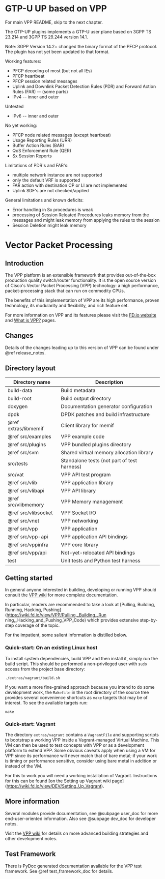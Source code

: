 GTP-U UP based on VPP
=====================

For main VPP README, skip to the next chapter.

The GTP-UP plugins implements a GTP-U user plane based on 3GPP TS 23.214 and
3GPP TS 29.244 version 14.1.

Note: 3GPP Version 14.2+ changed the binary format of the PFCP protocol. The
      plugin has not yet been updated to that format.

Working features:

* PFCP decoding of most (but not all IEs)
* PFCP heartbeat
* PFCP session related messages
* Uplink and Downlink Packet Detection Rules (PDR) and
  Forward Action Rules (FAR) -- (some parts)
* IPv4 -- inner and outer

Untested

* IPv6 -- inner and outer

No yet working:

* PFCP node related messages (except heartbeat)
* Usage Reporting Rules (URR)
* Buffer Action Rules (BAR)
* QoS Enforcement Rule (QER)
* Sx Session Reports

Limitations of PDR's and FAR's:

* multiple network instance are not supported
* only the default VRF is supported
* FAR action with destination CP or LI are not implemented
* Uplink SDF's are not checked/applied

General limitations and known deficits:

* Error handling in Sx procedures is weak
* processing of Session Releated Procedures leaks memory from the messages
  and might leak memory from applying the rules to the session
* Session Deletion might leak memory

Vector Packet Processing
========================

## Introduction

The VPP platform is an extensible framework that provides out-of-the-box
production quality switch/router functionality. It is the open source version
of Cisco's Vector Packet Processing (VPP) technology: a high performance,
packet-processing stack that can run on commodity CPUs.

The benefits of this implementation of VPP are its high performance, proven
technology, its modularity and flexibility, and rich feature set.

For more information on VPP and its features please visit the
[FD.io website](http://fd.io/) and
[What is VPP?](https://wiki.fd.io/view/VPP/What_is_VPP%3F) pages.


## Changes

Details of the changes leading up to this version of VPP can be found under
@ref release_notes.


## Directory layout

Directory name         | Description
---------------------- | -------------------------------------------
     build-data        | Build metadata
     build-root        | Build output directory
     doxygen           | Documentation generator configuration
     dpdk              | DPDK patches and build infrastructure
@ref extras/libmemif   | Client library for memif
@ref src/examples      | VPP example code
@ref src/plugins       | VPP bundled plugins directory
@ref src/svm           | Shared virtual memory allocation library
     src/tests         | Standalone tests (not part of test harness)
     src/vat           | VPP API test program
@ref src/vlib          | VPP application library
@ref src/vlibapi       | VPP API library
@ref src/vlibmemory    | VPP Memory management
@ref src/vlibsocket    | VPP Socket I/O
@ref src/vnet          | VPP networking
@ref src/vpp           | VPP application
@ref src/vpp-api       | VPP application API bindings
@ref src/vppinfra      | VPP core library
@ref src/vpp/api       | Not-yet-relocated API bindings
     test              | Unit tests and Python test harness

## Getting started

In general anyone interested in building, developing or running VPP should
consult the [VPP wiki](https://wiki.fd.io/view/VPP) for more complete
documentation.

In particular, readers are recommended to take a look at [Pulling, Building,
Running, Hacking, Pushing](https://wiki.fd.io/view/VPP/Pulling,_Building,_Run
ning,_Hacking_and_Pushing_VPP_Code) which provides extensive step-by-step
coverage of the topic.

For the impatient, some salient information is distilled below.


### Quick-start: On an existing Linux host

To install system dependencies, build VPP and then install it, simply run the
build script. This should be performed a non-privileged user with `sudo`
access from the project base directory:

    ./extras/vagrant/build.sh

If you want a more fine-grained approach because you intend to do some
development work, the `Makefile` in the root directory of the source tree
provides several convenience shortcuts as `make` targets that may be of
interest. To see the available targets run:

    make


### Quick-start: Vagrant

The directory `extras/vagrant` contains a `VagrantFile` and supporting
scripts to bootstrap a working VPP inside a Vagrant-managed Virtual Machine.
This VM can then be used to test concepts with VPP or as a development
platform to extend VPP. Some obvious caveats apply when using a VM for VPP
since its performance will never match that of bare metal; if your work is
timing or performance sensitive, consider using bare metal in addition or
instead of the VM.

For this to work you will need a working installation of Vagrant. Instructions
for this can be found [on the Setting up Vagrant wiki page]
(https://wiki.fd.io/view/DEV/Setting_Up_Vagrant).


## More information

Several modules provide documentation, see @subpage user_doc for more
end-user-oriented information. Also see @subpage dev_doc for developer notes.

Visit the [VPP wiki](https://wiki.fd.io/view/VPP) for details on more
advanced building strategies and other development notes.


## Test Framework

There is PyDoc generated documentation available for the VPP test framework.
See @ref test_framework_doc for details.
